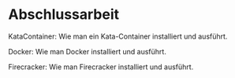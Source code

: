 # Abschlussarbeit

KataContainer: Wie man ein Kata-Container installiert und ausführt.

Docker: Wie man Docker installiert und ausführt.

Firecracker: Wie man Firecracker installiert und ausführt. 

